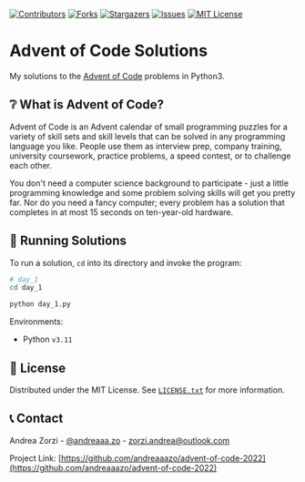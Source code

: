 <!-- PROJECT SHIELDS -->
[![Contributors][contributors-shield]][contributors-url]
[![Forks][forks-shield]][forks-url]
[![Stargazers][stars-shield]][stars-url]
[![Issues][issues-shield]][issues-url]
[![MIT License][license-shield]][license-url]


<!-- TITLE -->
# Advent of Code Solutions
My solutions to the [Advent of Code](https://adventofcode.com/2022) problems in Python3.


<!-- INTRODUCTION -->
## ❔ What is Advent of Code?
Advent of Code is an Advent calendar of small programming puzzles for a variety of skill sets and skill levels that can be solved in any programming language you like. People use them as interview prep, company training, university coursework, practice problems, a speed contest, or to challenge each other.

You don't need a computer science background to participate - just a little programming knowledge and some problem solving skills will get you pretty far. Nor do you need a fancy computer; every problem has a solution that completes in at most 15 seconds on ten-year-old hardware.


<!-- SOLUTIONS -->
## 🏃 Running Solutions

To run a solution, `cd` into its directory and invoke the program:

```bash
# day_1
cd day_1

python day_1.py
```

Environments:

- Python `v3.11`


<!-- LICENSE -->
## 📝 License

Distributed under the MIT License. See [`LICENSE.txt`](https://github.com/andreaaazo/advent-of-code-2022/blob/main/LICENSE) for more information.


<!-- CONTACT -->
## 📞 Contact

Andrea Zorzi - [@andreaaa.zo](https://instagram.com/andreaaa.zo) - zorzi.andrea@outlook.com

Project Link: [https://github.com/andreaaazo/advent-of-code-2022](https://github.com/andreaaazo/advent-of-code-2022)


<!-- MARKDOWN LINKS & IMAGES -->
<!-- https://www.markdownguide.org/basic-syntax/#reference-style-links -->
[contributors-shield]: https://img.shields.io/github/contributors/andreaaazo/advent-of-code-2022.svg?style=for-the-badge
[contributors-url]: https://github.com/andreaaazo/advent-of-code-2022/graphs/contributors
[forks-shield]: https://img.shields.io/github/forks/andreaaazo/advent-of-code-2022.svg?style=for-the-badge
[forks-url]: https://github.com/andreaaazo/advent-of-code-2022/network/members
[stars-shield]: https://img.shields.io/github/stars/andreaaazo/advent-of-code-2022.svg?style=for-the-badge
[stars-url]: https://github.com/andreaaazo/advent-of-code-2022/stargazers
[issues-shield]: https://img.shields.io/github/issues/andreaaazo/advent-of-code-2022.svg?style=for-the-badge
[issues-url]: https://github.com/andreaaazo/advent-of-code-2022/issues
[license-shield]: https://img.shields.io/github/license/andreaaazo/advent-of-code-2022.svg?style=for-the-badge
[license-url]: https://github.com/andreaaazo/advent-of-code-2022/blob/master/LICENSE.txt